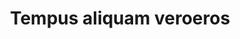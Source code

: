---
title: Tempus aliquam veroeros
tagline: Nunc blandit nisi ligula magna sodales lectus elementum non. Integer id venenatis velit.
imageFull: images/fulls/03.jpg
imageThumb: images/thumbs/03.jpg
---